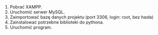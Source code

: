 1. Pobrać XAMPP.
2. Uruchomić serwer MySQL.
3. Zaimportować bazę danych projektu (port 3306, login: root, bez hasła)
4. Zainstalować potrzebne biblioteki do pythona.
5. Uruchomić program.
